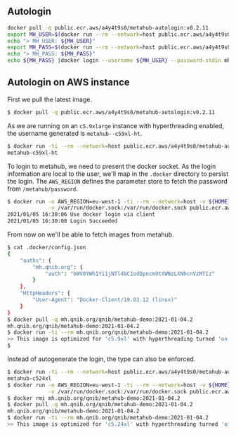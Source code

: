 ## Autologin

```bash
docker pull -q public.ecr.aws/a4y4t9s0/metahub-autologin:v0.2.11
export MH_USER=$(docker run --rm --network=host public.ecr.aws/a4y4t9s0/metahub-autologin:v0.2.11 -get-user)
echo "> MH_USER: ${MH_USER}"
export MH_PASS=$(docker run --rm --network=host public.ecr.aws/a4y4t9s0/metahub-autologin:v0.2.11 -get-pass -aws-region=eu-west-1)
echo "> MH_PASS: ${MH_PASS}"
echo ${MH_PASS} |docker login --username ${MH_USER} --password-stdin mh.qnib.org
```

## Autologin on AWS instance

First we pull the latest image.

```bash
$ docker pull -q public.ecr.aws/a4y4t9s0/metahub-autologin:v0.2.11
```

As we are running on an `c5.9xlarge` instance with hyperthreading enabled, the username generated is `metahub--c59xl-ht`.

```bash
$ docker run -ti --rm --network=host public.ecr.aws/a4y4t9s0/metahub-autologin:v0.2.11 -get-user
metahub-c59xl-ht
```

To login to metahub, we need to present the docker socket. As the login information are local to the user, we'll map in the `.docker` directory to persist the login.
The `AWS_REGION` defines the parameter store to fetch the password from `/metahub/password`.

```bash
$ docker run -e AWS_REGION=eu-west-1 -ti --rm --network=host -v ${HOME}/.docker:/root/.docker \
             -v /var/run/docker.sock:/var/run/docker.sock public.ecr.aws/a4y4t9s0/metahub-autologin:v0.2.11
2021/01/05 16:30:06 Use docker login via client
2021/01/05 16:30:08 Login Succeeded
```

From now on we'll be able to fetch images from metahub.

```bash
$ cat .docker/config.json
{
	"auths": {
		"mh.qnib.org": {
			"auth": "bWV0YWh1Yi1jNTl4bC1odDpncm9tYWNzLXNhcnVzMTIz"
		}
	},
	"HttpHeaders": {
		"User-Agent": "Docker-Client/19.03.12 (linux)"
	}
}
$ docker pull -q mh.qnib.org/qnib/metahub-demo:2021-01-04.2
mh.qnib.org/qnib/metahub-demo:2021-01-04.2
$ docker run -ti --rm mh.qnib.org/qnib/metahub-demo:2021-01-04.2
>> This image is optimized for 'c5.9xl' with hyperthreading turned 'on'
$
```

Instead of autogenerate the login, the type can also be enforced.

```bash
$ docker run -ti --rm --network=host public.ecr.aws/a4y4t9s0/metahub-autologin:v0.2.11 -get-user -type c524xl
metahub-c524xl
$ docker run -e AWS_REGION=eu-west-1 -ti --rm --network=host -v ${HOME}/.docker:/root/.docker \
             -v /var/run/docker.sock:/var/run/docker.sock public.ecr.aws/a4y4t9s0/metahub-autologin:v0.2.11 -docker-login -type=c524xl
$ docker rmi mh.qnib.org/qnib/metahub-demo:2021-01-04.2
$ docker pull -q mh.qnib.org/qnib/metahub-demo:2021-01-04.2
mh.qnib.org/qnib/metahub-demo:2021-01-04.2
$ docker run -ti --rm mh.qnib.org/qnib/metahub-demo:2021-01-04.2
>> This image is optimized for 'c5.24xl' with hyperthreading turned 'off'
```